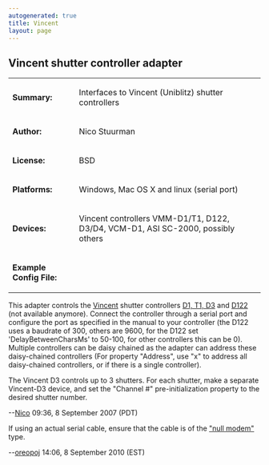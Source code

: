 ```yaml
---
autogenerated: true
title: Vincent
layout: page
---
```


## Vincent shutter controller adapter

<table>
<tr>
<td markdown="1">

**Summary:**

</td>
<td markdown="1">

Interfaces to Vincent (Uniblitz) shutter controllers

</td>
</tr>
<tr>
<td markdown="1">

**Author:**

</td>
<td markdown="1">

Nico Stuurman

</td>
</tr>
<tr>
<td markdown="1">

**License:**

</td>
<td markdown="1">

BSD

</td>
</tr>
<tr>
<td markdown="1">

**Platforms:**

</td>
<td markdown="1">

Windows, Mac OS X and linux (serial port)

</td>
</tr>
<tr>
<td markdown="1">

**Devices:**

</td>
<td markdown="1">

Vincent controllers VMM-D1/T1, D122, D3/D4, VCM-D1, ASI SC-2000,
possibly others

</td>
</tr>
<tr>
<td markdown="1">

**Example Config File:**

</td>
<td markdown="1">
</td>
</tr>
</table>

This adapter controls the [Vincent](http://www.uniblitz.com) shutter
controllers [D1, T1,
D3](http://www.uniblitz.com/departments/Shutter%20Control.aspx) and
[D122](http://www.uniblitz.com/resources_filelibrary/T132_d122_user_manual_1_3.pdf)
(not available anymore). Connect the controller through a serial port
and configure the port as specified in the manual to your controller
(the D122 uses a baudrate of 300, others are 9600, for the D122 set
'DelayBetweenCharsMs' to 50-100, for other controllers this can be 0).
Multiple controllers can be daisy chained as the adapter can address
these daisy-chained controllers (For property "Address", use "x" to
address all daisy-chained controllers, or if there is a single
controller).

The Vincent D3 controls up to 3 shutters. For each shutter, make a
separate Vincent-D3 device, and set the "Channel \#" pre-initialization
property to the desired shutter number.

--[Nico](/users/Nico "wikilink") 09:36, 8 September 2007 (PDT)

If using an actual serial cable, ensure that the cable is of the ["null
modem"](http://en.wikipedia.org/wiki/Null_modem) type.

--[oreopoj](/users/oreopoj "wikilink") 14:06, 8 September 2010 (EST)

